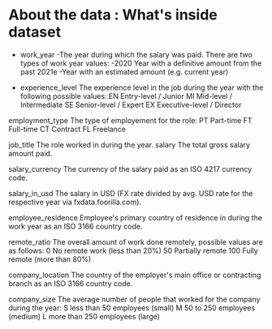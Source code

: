 # About the data : What's inside dataset
- work_year
    -The year during which the salary was paid. There are two types of work year values:
    -2020
    Year with a definitive amount from the past 2021e
    -Year with an estimated amount (e.g. current year)

- experience_level
The experience level in the job during the year with the following possible values:
EN
Entry-level / Junior
MI
Mid-level / Intermediate
SE
Senior-level / Expert
EX
Executive-level / Director

employment_type
The type of employement for the role:
PT
Part-time
FT
Full-time
CT
Contract
FL
Freelance

job_title
The role worked in during the year.
salary
The total gross salary amount paid.

salary_currency
The currency of the salary paid as an ISO 4217 currency code.

salary_in_usd
The salary in USD (FX rate divided by avg. USD rate for the respective year via fxdata.foorilla.com).

employee_residence
Employee's primary country of residence in during the work year as an ISO 3166 country code.

remote_ratio
The overall amount of work done remotely, possible values are as follows:
0
No remote work (less than 20%)
50
Partially remote
100
Fully remote (more than 80%)

company_location
The country of the employer's main office or contracting branch as an ISO 3166 country code.

company_size
The average number of people that worked for the company during the year:
S
less than 50 employees (small)
M
50 to 250 employees (medium)
L
more than 250 employees (large)